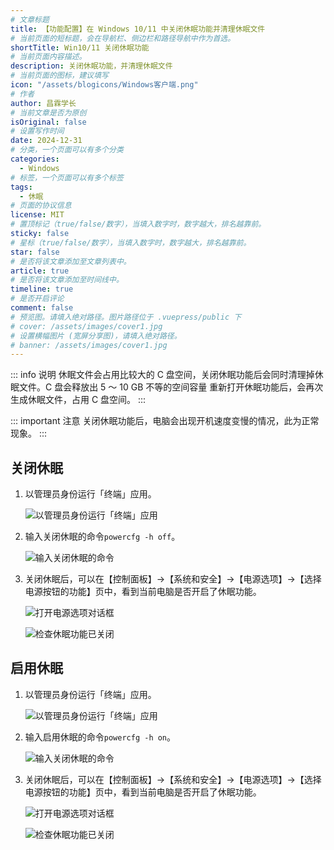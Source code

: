 ```yaml
---
# 文章标题
title: 【功能配置】在 Windows 10/11 中关闭休眠功能并清理休眠文件
# 当前页面的短标题，会在导航栏、侧边栏和路径导航中作为首选。
shortTitle: Win10/11 关闭休眠功能
# 当前页面内容描述。
description: 关闭休眠功能，并清理休眠文件
# 当前页面的图标，建议填写
icon: "/assets/blogicons/Windows客户端.png"
# 作者
author: 昌霖学长
# 当前文章是否为原创
isOriginal: false
# 设置写作时间
date: 2024-12-31
# 分类，一个页面可以有多个分类
categories: 
  - Windows
# 标签，一个页面可以有多个标签
tags: 
  - 休眠
# 页面的协议信息
license: MIT 
# 置顶标记（true/false/数字），当填入数字时，数字越大，排名越靠前。
sticky: false
# 星标（true/false/数字），当填入数字时，数字越大，排名越靠前。
star: false
# 是否将该文章添加至文章列表中。
article: true
# 是否将该文章添加至时间线中。
timeline: true
# 是否开启评论
comment: false
# 预览图。请填入绝对路径。图片路径位于 .vuepress/public 下
# cover: /assets/images/cover1.jpg
# 设置横幅图片 (宽屏分享图)，请填入绝对路径。
# banner: /assets/images/cover1.jpg
---
```


::: info 说明
休眠文件会占用比较大的 C 盘空间，关闭休眠功能后会同时清理掉休眠文件。C 盘会释放出 5 ～ 10 GB 不等的空间容量
重新打开休眠功能后，会再次生成休眠文件，占用 C 盘空间。
:::

::: important 注意
关闭休眠功能后，电脑会出现开机速度变慢的情况，此为正常现象。
:::

## 关闭休眠

1. 以管理员身份运行「终端」应用。

    ![以管理员身份运行「终端」应用](/assets/postsimages/2024-12-31-在Windows10和11中关闭休眠功能并清理休眠文件/01-以管理员身份运行终端应用.png)

2. 输入关闭休眠的命令`powercfg -h off`。

    ![输入关闭休眠的命令](/assets/postsimages/2024-12-31-在Windows10和11中关闭休眠功能并清理休眠文件/02-输入关闭休眠的命令.png)

3. 关闭休眠后，可以在【控制面板】→【系统和安全】→【电源选项】→【选择电源按钮的功能】页中，看到当前电脑是否开启了休眠功能。

    ![打开电源选项对话框](/assets/postsimages/2024-12-31-在Windows10和11中关闭休眠功能并清理休眠文件/03-打开电源选项.png)

    ![检查休眠功能已关闭](/assets/postsimages/2024-12-31-在Windows10和11中关闭休眠功能并清理休眠文件/04-检查休眠功能已关闭.png)

## 启用休眠

1. 以管理员身份运行「终端」应用。

    ![以管理员身份运行「终端」应用](/assets/postsimages/2024-12-31-在Windows10和11中关闭休眠功能并清理休眠文件/01-以管理员身份运行终端应用.png)

2. 输入启用休眠的命令`powercfg -h on`。

    ![输入关闭休眠的命令](/assets/postsimages/2024-12-31-在Windows10和11中关闭休眠功能并清理休眠文件/05-输入启用休眠的命令.png)

3. 关闭休眠后，可以在【控制面板】→【系统和安全】→【电源选项】→【选择电源按钮的功能】页中，看到当前电脑是否开启了休眠功能。

    ![打开电源选项对话框](/assets/postsimages/2024-12-31-在Windows10和11中关闭休眠功能并清理休眠文件/03-打开电源选项.png)

    ![检查休眠功能已关闭](/assets/postsimages/2024-12-31-在Windows10和11中关闭休眠功能并清理休眠文件/06-检查休眠功能已开启.png)
